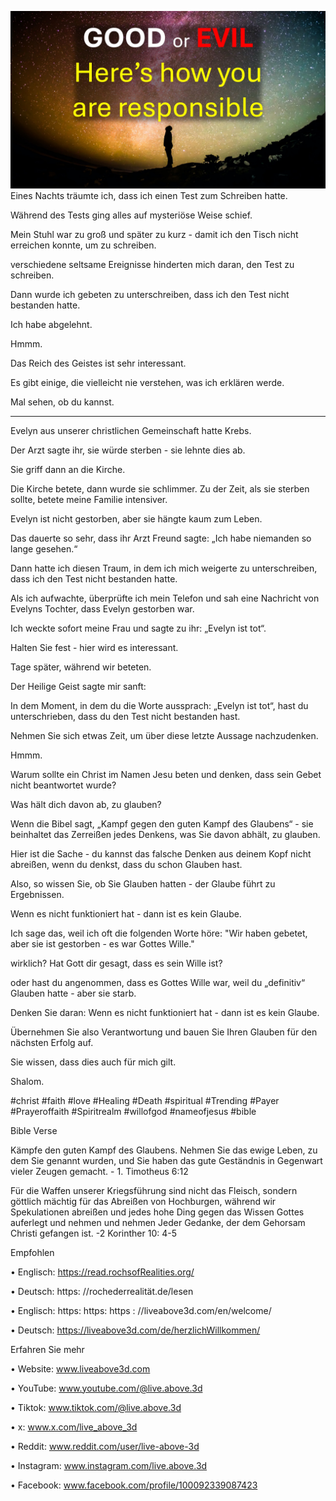 ![Video cover image](../cover.jpg)
Eines Nachts träumte ich, dass ich einen Test zum Schreiben hatte.

Während des Tests ging alles auf mysteriöse Weise schief.

Mein Stuhl war zu groß und später zu kurz - damit ich den Tisch nicht erreichen konnte, um zu schreiben.

verschiedene seltsame Ereignisse hinderten mich daran, den Test zu schreiben.

Dann wurde ich gebeten zu unterschreiben, dass ich den Test nicht bestanden hatte.

Ich habe abgelehnt.

Hmmm.

Das Reich des Geistes ist sehr interessant.

Es gibt einige, die vielleicht nie verstehen, was ich erklären werde.

Mal sehen, ob du kannst.

---

Evelyn aus unserer christlichen Gemeinschaft hatte Krebs.

Der Arzt sagte ihr, sie würde sterben - sie lehnte dies ab.

Sie griff dann an die Kirche.

Die Kirche betete, dann wurde sie schlimmer. Zu der Zeit, als sie sterben sollte, betete meine Familie intensiver.

Evelyn ist nicht gestorben, aber sie hängte kaum zum Leben.

Das dauerte so sehr, dass ihr Arzt Freund sagte: „Ich habe niemanden so lange gesehen.“

Dann hatte ich diesen Traum, in dem ich mich weigerte zu unterschreiben, dass ich den Test nicht bestanden hatte.

Als ich aufwachte, überprüfte ich mein Telefon und sah eine Nachricht von Evelyns Tochter, dass Evelyn gestorben war.

Ich weckte sofort meine Frau und sagte zu ihr: „Evelyn ist tot“.

Halten Sie fest - hier wird es interessant.

Tage später, während wir beteten.

Der Heilige Geist sagte mir sanft:

In dem Moment, in dem du die Worte aussprach: „Evelyn ist tot“, hast du unterschrieben, dass du den Test nicht bestanden hast.

Nehmen Sie sich etwas Zeit, um über diese letzte Aussage nachzudenken.

Hmmm.

Warum sollte ein Christ im Namen Jesu beten und denken, dass sein Gebet nicht beantwortet wurde?

Was hält dich davon ab, zu glauben?

Wenn die Bibel sagt, „Kampf gegen den guten Kampf des Glaubens“ - sie beinhaltet das Zerreißen jedes Denkens, was Sie davon abhält, zu glauben.

Hier ist die Sache - du kannst das falsche Denken aus deinem Kopf nicht abreißen, wenn du denkst, dass du schon Glauben hast.

Also, so wissen Sie, ob Sie Glauben hatten - der Glaube führt zu Ergebnissen.

Wenn es nicht funktioniert hat - dann ist es kein Glaube.

Ich sage das, weil ich oft die folgenden Worte höre: "Wir haben gebetet, aber sie ist gestorben - es war Gottes Wille."

wirklich? Hat Gott dir gesagt, dass es sein Wille ist?

oder hast du angenommen, dass es Gottes Wille war, weil du „definitiv“ Glauben hatte - aber sie starb.

Denken Sie daran: Wenn es nicht funktioniert hat - dann ist es kein Glaube.

Übernehmen Sie also Verantwortung und bauen Sie Ihren Glauben für den nächsten Erfolg auf.

Sie wissen, dass dies auch für mich gilt.

Shalom.

#christ #faith #love #Healing #Death #spiritual #Trending #Payer #Prayeroffaith #Spiritrealm #willofgod #nameofjesus #bible


Bible Verse


Kämpfe den guten Kampf des Glaubens. Nehmen Sie das ewige Leben, zu dem Sie genannt wurden, und Sie haben das gute Geständnis in Gegenwart vieler Zeugen gemacht. - 1. Timotheus 6:12

Für die Waffen unserer Kriegsführung sind nicht das Fleisch, sondern göttlich mächtig für das Abreißen von Hochburgen, während wir Spekulationen abreißen und jedes hohe Ding gegen das Wissen Gottes auferlegt und nehmen und nehmen Jeder Gedanke, der dem Gehorsam Christi gefangen ist. -2 Korinther 10: 4-5

Empfohlen


• Englisch: https://read.rochsofRealities.org/

• Deutsch: https: //rochederrealität.de/lesen

• Englisch: https: https: https : //liveabove3d.com/en/welcome/

• Deutsch: https://liveabove3d.com/de/herzlichWillkommen/

Erfahren Sie mehr


• Website: www.liveabove3d.com

• YouTube: www.youtube.com/@live.above.3d

• Tiktok: www.tiktok.com/@live.above.3d

• x: www.x.com/live_above_3d

• Reddit: www.reddit.com/user/live-above-3d

• Instagram: www.instagram.com/live.above.3d

• Facebook: www.facebook.com/profile/100092339087423
